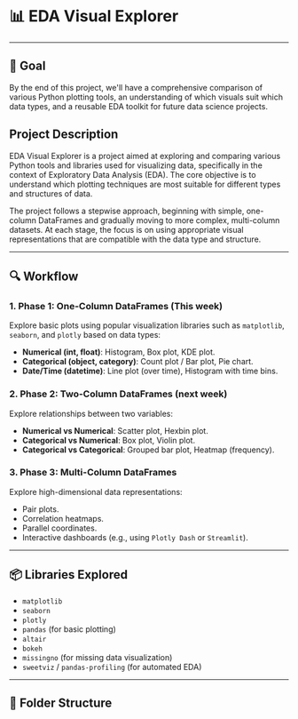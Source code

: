 # 📊 EDA Visual Explorer

---

## 🚀 Goal

By the end of this project, we'll have a comprehensive comparison of various Python plotting tools, an understanding of which visuals suit which data types, and a reusable EDA toolkit for future data science projects.

## Project Description

EDA Visual Explorer is a project aimed at exploring and comparing various Python tools and libraries used for visualizing data, specifically in the context of Exploratory Data Analysis (EDA). The core objective is to understand which plotting techniques are most suitable for different types and structures of data.

The project follows a stepwise approach, beginning with simple, one-column DataFrames and gradually moving to more complex, multi-column datasets. At each stage, the focus is on using appropriate visual representations that are compatible with the data type and structure.

---

## 🔍 Workflow

### 1. Phase 1: One-Column DataFrames (This week)
Explore basic plots using popular visualization libraries such as `matplotlib`, `seaborn`, and `plotly` based on data types:

- **Numerical (int, float)**: Histogram, Box plot, KDE plot.
- **Categorical (object, category)**: Count plot / Bar plot, Pie chart.
- **Date/Time (datetime)**: Line plot (over time), Histogram with time bins.

### 2. Phase 2: Two-Column DataFrames (next week)
Explore relationships between two variables:

- **Numerical vs Numerical**: Scatter plot, Hexbin plot.
- **Categorical vs Numerical**: Box plot, Violin plot.
- **Categorical vs Categorical**: Grouped bar plot, Heatmap (frequency).

### 3. Phase 3: Multi-Column DataFrames 
Explore high-dimensional data representations:

- Pair plots.
- Correlation heatmaps.
- Parallel coordinates.
- Interactive dashboards (e.g., using `Plotly Dash` or `Streamlit`).

---

## 📦 Libraries Explored

- `matplotlib`
- `seaborn`
- `plotly`
- `pandas` (for basic plotting)
- `altair`
- `bokeh`
- `missingno` (for missing data visualization)
- `sweetviz` / `pandas-profiling` (for automated EDA)

---

## 📁 Folder Structure
